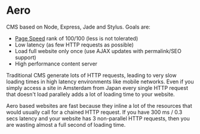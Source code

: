 # Aero
CMS based on Node, Express, Jade and Stylus. Goals are:

* [Page Speed](https://developers.google.com/speed/pagespeed/insights/) rank of 100/100 (less is not tolerated)
* Low latency (as few HTTP requests as possible)
* Load full website only once (use AJAX updates with permalink/SEO support)
* High performance content server

Traditional CMS generate lots of HTTP requests, leading to very slow loading times in high latency environments like mobile networks. Even if you simply access a site in Amsterdam from Japan every single HTTP request that doesn't load parallely adds a lot of loading time to your website.

Aero based websites are fast because they inline a lot of the resources that would usually call for a chained HTTP request. If you have 300 ms / 0.3 secs latency and your website has 3 non-parallel HTTP requests, then you are wasting almost a full second of loading time.